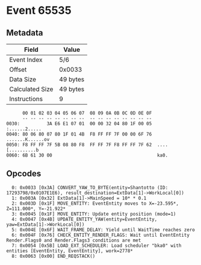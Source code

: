 # Event 65535

## Metadata

| Field           | Value    |
|-----------------|----------|
| Event Index     | 5/6      |
| Offset          | 0x0033   |
| Data Size       | 49 bytes |
| Calculated Size | 49 bytes |
| Instructions    | 9        |

```
      00 01 02 03 04 05 06 07  08 09 0A 0B 0C 0D 0E 0F
      -- -- -- -- -- -- -- --  -- -- -- -- -- -- -- --
0030:          3A E6 E1 07 01  00 00 32 04 80 1F 00 05     :......2.....
0040: 80 06 80 07 80 1F 01 4B  F8 FF FF 7F 00 00 6F 76  .......K......ov
0050: F8 FF FF 7F 5B 08 80 F8  FF FF 7F F8 FF FF 7F 62  ....[..........b
0060: 6B 61 30 00                                       ka0.            
```

## Opcodes

```
  0: 0x0033 [0x3A] CONVERT_YAW_TO_BYTE(entity=Shantotto (ID: 17293798/0x0107E1E6), result_destination=ExtData[1]->WorkLocal[0])
  1: 0x003A [0x32] ExtData[1]->MainSpeed = 10* * 0.1
  2: 0x003D [0x1F] MOVE_ENTITY: EventEntity moves to X=-23.595*, Z=111.000*, Y=-21.922*
  3: 0x0045 [0x1F] MOVE_ENTITY: Update entity position (mode=1)
  4: 0x0047 [0x4B] UPDATE_ENTITY_YAW(entity=EventEntity, yaw=ExtData[1]->WorkLocal[0])
  5: 0x004E [0x6F] WAIT_FRAME_DELAY: Yield until WaitTime reaches zero
  6: 0x004F [0x76] CHECK_ENTITY_RENDER_FLAGS: Wait until EventEntity Render.Flags0 and Render.Flags3 conditions are met
  7: 0x0054 [0x5B] LOAD_EXT_SCHEDULER: Load scheduler "bka0" with entities [EventEntity, EventEntity], work=2778*
  8: 0x0063 [0x00] END_REQSTACK()
```
